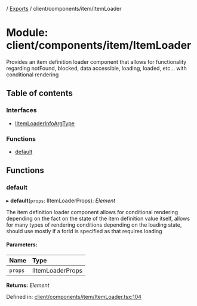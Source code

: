 [](../README.md) / [Exports](../modules.md) / client/components/item/ItemLoader

# Module: client/components/item/ItemLoader

Provides an item definition loader component that allows for functionality
regarding notFound, blocked, data accessible, loading, loaded, etc... with
conditional rendering

## Table of contents

### Interfaces

- [IItemLoaderInfoArgType](../interfaces/client_components_item_itemloader.iitemloaderinfoargtype.md)

### Functions

- [default](client_components_item_itemloader.md#default)

## Functions

### default

▸ **default**(`props`: IItemLoaderProps): *Element*

The item definition loader component allows for conditional rendering depending on the
fact on the state of the item definition value itself, allows for many types of
rendering conditions depending on the loading state, should use mostly if a forId
is specified as that requires loading

#### Parameters:

Name | Type |
:------ | :------ |
`props` | IItemLoaderProps |

**Returns:** *Element*

Defined in: [client/components/item/ItemLoader.tsx:104](https://github.com/onzag/itemize/blob/11a98dec/client/components/item/ItemLoader.tsx#L104)
